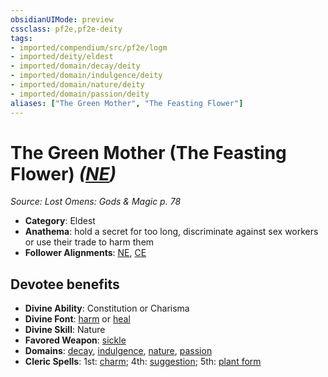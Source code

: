 ```yaml
---
obsidianUIMode: preview
cssclass: pf2e,pf2e-deity
tags:
- imported/compendium/src/pf2e/logm
- imported/deity/eldest
- imported/domain/decay/deity
- imported/domain/indulgence/deity
- imported/domain/nature/deity
- imported/domain/passion/deity
aliases: ["The Green Mother", "The Feasting Flower"]
---
```

# The Green Mother (The Feasting Flower) *([NE](neutral-evil-b1.md))*  
*Source: Lost Omens: Gods & Magic p. 78*  

- **Category**: Eldest
- **Anathema**: hold a secret for too long, discriminate against sex workers or use their trade to harm them
- **Follower Alignments**: [NE](neutral-evil-b1.md), [CE](chaotic-evil-b1.md)

## Devotee benefits

- **Divine Ability**: Constitution or Charisma
- **Divine Font**: [harm](../../spells/harm.md) or [heal](../../spells/heal.md)
- **Divine Skill**: Nature
- **Favored Weapon**: [sickle](../../equipment/items/sickle.md)
- **Domains**: [decay](../domains.md#Decay), [indulgence](../domains.md#Indulgence), [nature](../domains.md#Nature), [passion](../domains.md#Passion)
- **Cleric Spells**: 1st: [charm](../../spells/charm.md); 4th: [suggestion](../../spells/suggestion.md); 5th: [plant form](../../spells/plant-form.md)